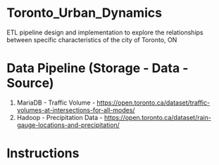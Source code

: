 # Toronto_Urban_Dynamics
ETL pipeline design and implementation to explore the relationships between specific characteristics of the city of Toronto, ON

# Data Pipeline (Storage - Data - Source)
1. MariaDB - Traffic Volume - https://open.toronto.ca/dataset/traffic-volumes-at-intersections-for-all-modes/
2. Hadoop - Precipitation Data - https://open.toronto.ca/dataset/rain-gauge-locations-and-precipitation/

# Instructions



